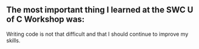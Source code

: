 ## The most important thing I learned at the SWC U of C Workshop was:

Writing code is not that difficult and that I should continue to improve 
my skills.
